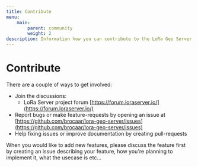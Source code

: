 ```yaml
---
title: Contribute
menu:
    main:
        parent: community
        weight: 2
description: Information how you can contribute to the LoRa Geo Server component.
---
```


# Contribute

There are a couple of ways to get involved:

* Join the discussions:
    * LoRa Server project forum [https://forum.loraserver.io/](https://forum.loraserver.io/)
* Report bugs or make feature-requests by opening an issue at [https://github.com/brocaar/lora-geo-server/issues](https://github.com/brocaar/lora-geo-server/issues)
* Help fixing issues or improve documentation by creating pull-requests

When you would like to add new features, please discuss the feature first
by creating an issue describing your feature, how you're planning to implement
it, what the usecase is etc...
